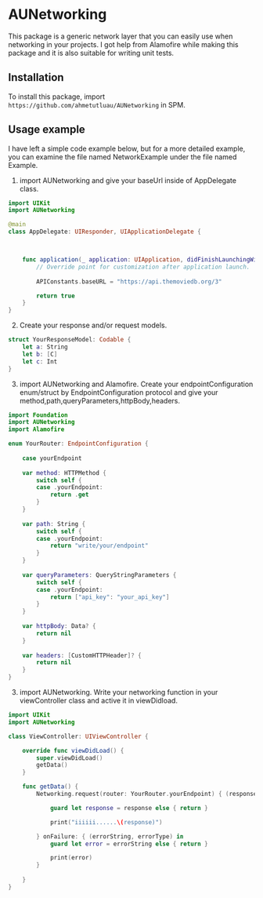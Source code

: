 # AUNetworking

This package is a generic network layer that you can easily use when networking in your projects. I got help from Alamofire while making this package and it is also suitable for writing unit tests.

## Installation

To install this package, import `https://github.com/ahmetutluau/AUNetworking` in SPM.

## Usage example

I have left a simple code example below, but for a more detailed example, you can examine the file named NetworkExample under the file named Example.


1) import AUNetworking and give your baseUrl inside of AppDelegate class.

```swift
import UIKit
import AUNetworking

@main
class AppDelegate: UIResponder, UIApplicationDelegate {



    func application(_ application: UIApplication, didFinishLaunchingWithOptions launchOptions: [UIApplication.LaunchOptionsKey: Any]?) -> Bool {
        // Override point for customization after application launch.
        
        APIConstants.baseURL = "https://api.themoviedb.org/3"

        return true
    }
}
```

2) Create your response and/or request models.

```swift
struct YourResponseModel: Codable {
    let a: String
    let b: [C]
    let c: Int
}
```

3) import AUNetworking and Alamofire. Create your endpointConfiguration enum/struct by EndpointConfiguration protocol and give your method,path,queryParameters,httpBody,headers.  

```swift
import Foundation
import AUNetworking
import Alamofire

enum YourRouter: EndpointConfiguration {
    
    case yourEndpoint
    
    var method: HTTPMethod {
        switch self {
        case .yourEndpoint:
            return .get
        }
    }
    
    var path: String {
        switch self {
        case .yourEndpoint:
            return "write/your/endpoint"
        }
    }
    
    var queryParameters: QueryStringParameters {
        switch self {
        case .yourEndpoint:
            return ["api_key": "your_api_key"]
        }
    }
    
    var httpBody: Data? {
        return nil
    }
    
    var headers: [CustomHTTPHeader]? {
        return nil
    }
}

```



3) import AUNetworking. Write your networking function in your viewController class and active it in viewDidload.  

```swift
import UIKit
import AUNetworking

class ViewController: UIViewController {

    override func viewDidLoad() {
        super.viewDidLoad()
        getData()
    }

    func getData() {
        Networking.request(router: YourRouter.yourEndpoint) { (response: YourResponseModel?, errorString) in

            guard let response = response else { return }

            print("iiiiii......\(response)")

        } onFailure: { (errorString, errorType) in
            guard let error = errorString else { return }

            print(error)
        }
        
    }
}
```

